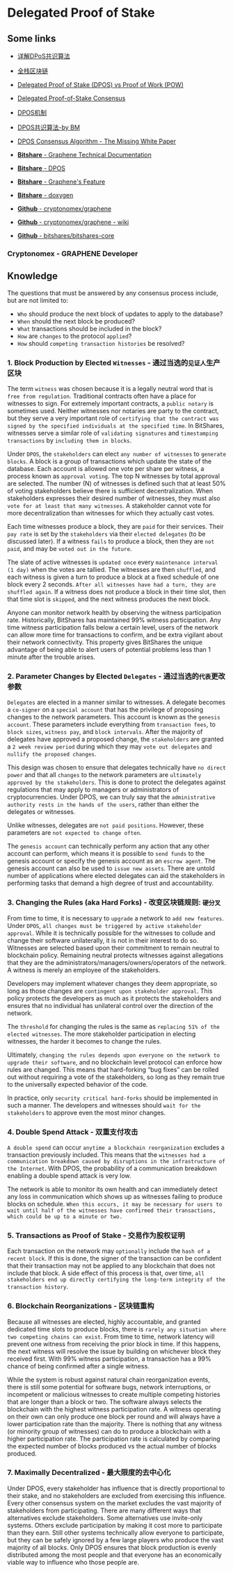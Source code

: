 # Delegated Proof of Stake

## Some links

* [详解DPoS共识算法](https://zhuanlan.zhihu.com/p/34107097)

* [全栈区块链](https://zhuanlan.zhihu.com/fullstackblockchain)

* [Delegated Proof of Stake (DPOS) vs Proof of Work (POW)](http://bytemaster.github.io/bitshares/2015/01/04/Delegated-Proof-of-Stake-vs-Proof-of-Work/)

* [Delegated Proof-of-Stake Consensus](https://bitshares.org/technology/delegated-proof-of-stake-consensus/)

* [DPOS机制](https://bitcoin-on-nodejs.ebookchain.org/3-%E6%BA%90%E7%A0%81%E8%A7%A3%E8%AF%BB/9-DPOS%E6%9C%BA%E5%88%B6.html)

* [DPOS共识算法-by BM](http://me.tryblockchain.org/blockchain-dpos-bm-eos.html)

* [DPOS Consensus Algorithm - The Missing White Paper](https://steemit.com/dpos/@dantheman/dpos-consensus-algorithm-this-missing-white-paper)

* [__Bitshare__ - Graphene Technical Documentation](http://docs.bitshares.org/)

* [__Bitshare__ - DPOS](https://bitshares.org/technology/delegated-proof-of-stake-consensus/)

* [__Bitshare__ - Graphene's Feature](https://bitshares.org/technology/industrial-performance-and-scalability/)

* [__Bitshare__ - doxygen](https://bitshares.org/doxygen/)

* [__Github__ - cryptonomex/graphene](https://github.com/cryptonomex/graphene)

* [__Github__ - cryptonomex/graphene - wiki](https://github.com/cryptonomex/graphene/wiki/Home/cdc8ea8133a999afef8051700a4ce8edb0988ec4)

* [__Github__ - bitshares/bitshares-core](https://github.com/bitshares/bitshares-core)


### Cryptonomex - GRAPHENE Developer

## Knowledge

The questions that must be answered by any consensus process include, but are not limited to:
<!-- 任何共识过程必须回答的问题包括但不限于： -->

* `Who` should produce the next block of updates to apply to the database?
* `When` should the next block be produced?
* `What` transactions should be included in the block?
* `How` are `changes` to the protocol `applied`?
* `How` should `competing transaction histories` be resolved?

<!-- * `谁`应该产生应用于数据库的下一个更新区块？
* `什么时候`应该生产下一个区块？
* `什么交易`应该包括在该块？
* `如何`对当前的协议进行`更改`？
* 应该`如何`解决`'竞争性交易历史'`？ -->

### 1. Block Production by Elected `Witnesses` - 通过当选的`见证人`生产区块

The term `witness` was chosen because it is a legally neutral word that is `free from regulation`. Traditional contracts often have a place for witnesses to sign. For extremely important contracts, a `public notary` is sometimes used. Neither witnesses nor notaries are party to the contract, but they serve a very important role of `certifying that the contract was signed by the specified individuals at the specified time`. In BitShares, witnesses serve a similar role of `validating signatures` and `timestamping transactions` by `including them in blocks`.

Under `DPOS`, the `stakeholders` can elect `any number of witnesses` to `generate blocks`. A block is a group of transactions which update the state of the database. Each account is allowed one vote per share per witness, a process known as `approval voting`. The top N witnesses by total approval are selected. The number (N) of witnesses is defined such that at least 50% of voting stakeholders believe there is sufficient decentralization. When stakeholders expresses their desired number of witnesses, they must also `vote for at least that many witnesses`. A stakeholder cannot vote for more decentralization than witnesses for which they actually cast votes.

Each time witnesses produce a block, they are `paid` for their services. Their `pay rate` is set by the `stakeholders` via their `elected delegates` (to be discussed later). If a witness `fails` to produce a block, then they are `not paid`, and may be `voted out in the future`.

The slate of active witnesses is `updated once` every `maintenance interval (1 day)` when the votes are tallied. The witnesses are then `shuffled`, and each witness is given a turn to produce a block at a fixed schedule of one block every 2 seconds. `After all witnesses have had a turn, they are shuffled again`. If a witness does not produce a block in their time slot, then that time slot is `skipped`, and the next witness produces the next block.

Anyone can monitor network health by observing the witness participation rate. Historically, BitShares has maintained 99% witness participation. Any time witness participation falls below a certain level, users of the network can allow more time for transactions to confirm, and be extra vigilant about their network connectivity. This property gives BitShares the unique advantage of being able to alert users of potential problems less than 1 minute after the trouble arises.

### 2. Parameter Changes by Elected `Delegates` - 通过当选的`代表`更改参数

`Delegates` are elected in a manner similar to witnesses. A delegate becomes a `co-signer` on a `special account` that has the privilege of proposing changes to the network parameters. This account is known as the `genesis account`. These parameters include everything from `transaction fees`, to `block sizes`, `witness pay`, and `block intervals`. After the majority of delegates have approved a proposed change, the `stakeholders` are granted a `2 week review period` during which they may `vote out delegates` and `nullify the proposed changes`.

<!-- `代表`以与证人类似的方式选出。`代表`成为特殊帐户的共同签名者，该帐户有权提出对网络参数的更改。这个账户被称为`创世账户`。这些参数包括`交易费用`，`区块大小`，`证人工资`和`区块间隔`。 在大多数`代表`批准了提议的变更后，`stakeholders` 被授予 `2周的审查期`，在此期间他们可以为代表`投票`并`取消`提议的变更。 -->

This design was chosen to ensure that delegates technically have `no direct power` and that all `changes` to the network parameters are `ultimately approved by the stakeholders`. This is done to protect the delegates against regulations that may apply to managers or administrators of cryptocurrencies. Under DPOS, we can truly say that the `administrative authority rests in the hands of the users`, rather than either the delegates or witnesses.

<!-- 这种设计的选择是为了确保`代表`在技术上没有直接的权力，并且网络参数的所有变更最终都得到了`利益相关方stakeholders`的批准。这样做是为了保护代表不受可能适用于加密货币的经理或管理员的规定的影响。在DPOS下，我们可以确切地说，行政权力掌握在`用户`手中，而`不是代表或见证人`。 -->

Unlike witnesses, delegates are `not paid positions`. However, these parameters are `not expected to change often`.

<!-- 与见证人不同，`代表`不会获得报酬。然而，区块链的参数预计`不会`经常变化。 -->

The `genesis account` can technically perform any action that any other account can perform, which means it is possible to `send funds` to the genesis account or specify the genesis account as an `escrow agent`. The genesis account can also be used to `issue new assets`. There are untold number of applications where elected delegates can aid the stakeholders in performing tasks that demand a high degree of trust and accountability.

<!-- `创世帐户`可以在技术上执行任何其他帐户可以执行的操作，这意味着可以将资金发送到`创世帐户`或指定`创世帐户`作为托管代理。 `创世帐户`也可以用来发行新资产。 这里有无数的应用程序，其中当选的代表可以帮助利益相关者执行需要高度信任和问责的任务。 -->

### 3. Changing the Rules (aka Hard Forks) - 改变区块链规则: `硬分叉`

From time to time, it is necessary to `upgrade` a network to `add new features`. Under `DPOS`, `all changes must be triggered by active stakeholder approval`. While it is technically possible for the witnesses to collude and change their software unilaterally, it is not in their interest to do so. Witnesses are selected based upon their commitment to remain neutral to blockchain policy. Remaining neutral protects witnesses against allegations that they are the administrators/managers/owners/operators of the network. A witness is merely an employee of the stakeholders.

<!-- 有时需要对网络升级, 添加新功能。 在`DPOS`下，`所有的改变必须由活跃的持股人批准`。虽然技术上`见证人`可以单方面串通和改变他们的软件，但这样做并不符合他们的利益。 见证人的选取是基于他们对区块链政策保持`中立`的承诺的。 保持中立保护了`见证人`免受被认为是网络的管理员/经理/业主/经营者的指控。证人只是`持股人`的雇员。 -->

Developers may implement whatever changes they deem appropriate, so long as those changes are `contingent upon stakeholder approval`. This policy protects the developers as much as it protects the stakeholders and ensures that no individual has unilateral control over the direction of the network.

<!-- `开发人员`可以实施他们认为合适的任何更改，只要这些更改得到了`股东`的批准。 这项政策可以保护`开发者`如同它可以保护`股东`，并确保没有任何人单方面控制网络的走向。 -->

The `threshold` for changing the rules is the same as `replacing 51% of the elected witnesses`. The more stakeholder participation in electing witnesses, the harder it becomes to change the rules.

<!-- 改变规则的“门槛”与“代替51％的证人”相同。 股东越多的参与到选举证人环节中，规则就越难改变。 -->

Ultimately, `changing the rules depends upon everyone on the network to upgrade their software`, and no blockchain level protocol can enforce how rules are changed. This means that hard-forking “bug fixes” can be rolled out without requiring a vote of the stakeholders, so long as they remain true to the universally expected behavior of the code.

<!-- 最终，“改变规则取决于网络上的每个人升级他们的软件”，并且没有区块链协议可以强制规定规则如何改变。 这意味着只要坚持代码普遍预期的行为，就可以在不需要利益相关方投票的情况下推出硬分叉“错误修复”。 -->

In practice, only `security critical hard-forks` should be implemented in such a manner. The developers and witnesses should `wait for the stakeholders` to approve even the most minor changes.

<!-- 实际上，只有`安全的, 关键性的硬分叉`应该以这种方式进行。 即使是非常小的改动, `开发者`和`见证人`也应该等待`股东`的批准。 -->

### 4. Double Spend Attack - 双重支付攻击

`A double spend` can occur `anytime a blockchain reorganization` excludes a transaction previously included. This means that the `witnesses had a communication breakdown caused by disruptions in the infrastructure of the Internet`. With DPOS, the probability of a communication breakdown enabling a double spend attack is very low.

<!-- 在区块链重组的任何时候，“双重花费”都可能会导致排除之前包含的交易。 这意味着“证人因因特网基础设施中断导致通信故障”。 使用DPOS，导致双重支出攻击的通信中断概率非常低。 -->

The network is able to monitor its own health and can immediately detect any loss in communication which shows up as witnesses failing to produce blocks on schedule. `When this occurs, it may be necessary for users to wait until half of the witnesses have confirmed their transactions, which could be up to a minute or two.`

<!-- 该网络能够监测自己的健康状况，并可以立即检测到通信中出现的任何损失，因为目击者未能按计划生产积木。“当这种情况发生时，用户可能需要等到一半的证人证实他们的交易，这可能长达一两分钟。” -->

### 5. Transactions as Proof of Stake - 交易作为股权证明

Each transaction on the network may `optionally` include the `hash of a recent block`. If this is done, the signer of the transaction can be confident that their transaction may not be applied to any blockchain that does not include that block. A side effect of this process is that, over time, `all stakeholders end up directly certifying the long-term integrity of the transaction history`.

<!-- 网络上的每个事务可以可选地包括最近块的散列。 如果这样做，交易的签署人可以确信他们的交易可能不适用于任何不包含该区块的区块链。 这个过程的一个副作用是，随着时间的推移，所有利益相关者最终会直接证明交易历史的长期完整性。 -->

### 6. Blockchain Reorganizations - 区块链重构

Because all witnesses are elected, highly accountable, and granted dedicated time slots to produce blocks, there is `rarely any situation where two competing chains can exist`. From time to time, network latency will prevent one witness from receiving the prior block in time. If this happens, the next witness will resolve the issue by building on whichever block they received first. With 99% witness participation, a transaction has a 99% chance of being confirmed after a single witness.

<!-- 由于所有证人都是选举产生的，高度负责任的，并且授予专门的时间段来生产区块，所以很少有任何情况下可以存在两个竞争性的链子。 如果发生这种情况，下一个证人将通过建立在他们首先收到的任何区块上来解决问题。凭借99％的证人参与，一次交易有99％的机会在一名证人之后得到证实。 -->

While the system is robust against natural chain reorganization events, there is still some potential for software bugs, network interruptions, or incompetent or malicious witnesses to create multiple competing histories that are longer than a block or two. The software always selects the blockchain with the highest witness participation rate. A witness operating on their own can only produce one block per round and will always have a lower participation rate than the majority. There is nothing that any witness (or minority group of witnesses) can do to produce a blockchain with a higher participation rate. The participation rate is calculated by comparing the expected number of blocks produced vs the actual number of blocks produced.

<!-- 尽管该系统对于自然连锁重组事件具有强大的威力，但仍然存在一些潜在的软件错误，网络中断或无能或恶意的证人创造长于一个或两个块的多个竞争历史。 软件始终选择证人参与率最高的区块链。证人自己经营的每轮只能产生一个街区，参与率总是比大多数人低。 没有任何证人（或少数证人）能够做出更高参与率的区块链。 参与率通过比较产生的块的预期数量与实际产生的块的数量来计算。 -->

### 7. Maximally Decentralized - 最大限度的去中心化

Under DPOS, every stakeholder has influence that is directly proportional to their stake, and no stakeholders are excluded from exercising this influence. Every other consensus system on the market excludes the vast majority of stakeholders from participating. There are many different ways that alternatives exclude stakeholders. Some alternatives use invite-only systems. Others exclude participation by making it cost more to participate than they earn. Still other systems technically allow everyone to participate, but they can be safely ignored by a few large players who produce the vast majority of all blocks. Only DPOS ensures that block production is evenly distributed among the most people and that everyone has an economically viable way to influence who those people are.

<!-- 在DPOS下，每个利益相关者的影响力与其利益成正比，没有利益相关者被排除在行使这种影响力之外。市场上的其他每个共识系统都不包括绝大多数利益相关者参与。 替代方法有许多不同的方式排除利益相关者。 其他人通过让参与费用高于他们的收入来排除参与。 还有其他系统在技术上允许每个人参与，但是他们可以被产生绝大多数块的一些大型玩家安全地忽略。 只有DPOS确保块生产平均分配给大多数人，并且每个人都有一种经济可行的方式来影响这些人是谁。 -->